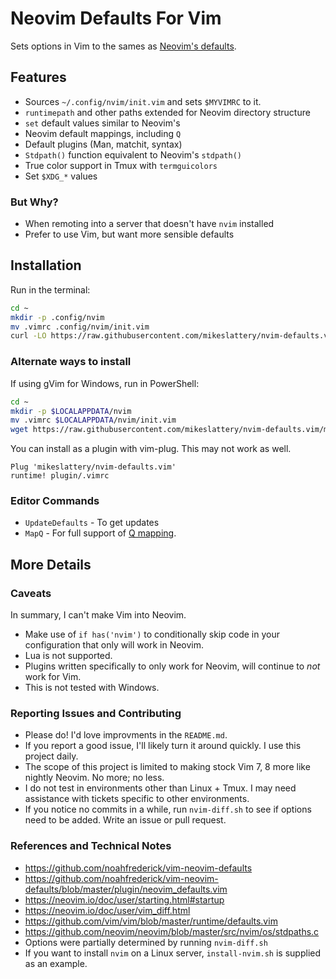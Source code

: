 # Neovim Defaults For Vim

Sets options in Vim to the sames as [Neovim's defaults](https://neovim.io/doc/user/vim_diff.html).

## Features

* Sources `~/.config/nvim/init.vim` and sets `$MYVIMRC` to it.
* `runtimepath` and other paths extended for Neovim directory structure
* `set` default values similar to Neovim's
* Neovim default mappings, including `Q`
* Default plugins (Man, matchit, syntax)
* `Stdpath()` function equivalent to Neovim's `stdpath()`
* True color support in Tmux with `termguicolors`
* Set `$XDG_*` values

### But Why?

* When remoting into a server that doesn't have `nvim` installed
* Prefer to use Vim, but want more sensible defaults

## Installation

Run in the terminal:

```sh
cd ~
mkdir -p .config/nvim
mv .vimrc .config/nvim/init.vim
curl -LO https://raw.githubusercontent.com/mikeslattery/nvim-defaults.vim/master/plugin/.vimrc
```

### Alternate ways to install

If using gVim for Windows, run in PowerShell:

```sh
cd ~
mkdir -p $LOCALAPPDATA/nvim
mv .vimrc $LOCALAPPDATA/nvim/init.vim
wget https://raw.githubusercontent.com/mikeslattery/nvim-defaults.vim/master/plugin/.vimrc
```

You can install as a plugin with vim-plug.  This may not work as well.

```
Plug 'mikeslattery/nvim-defaults.vim'
runtime! plugin/.vimrc
```

### Editor Commands

* `UpdateDefaults` - To get updates
* `MapQ` - For full support of [Q mapping](https://neovim.io/doc/user/repeat.html#Q).

## More Details

### Caveats

In summary, I can't make Vim into Neovim.

* Make use of `if has('nvim')` to conditionally skip code in your configuration that only will work in Neovim.
* Lua is not supported.
* Plugins written specifically to only work for Neovim, will continue to *not* work for Vim.
* This is not tested with Windows.

### Reporting Issues and Contributing

* Please do!   I'd love improvments in the `README.md`.
* If you report a good issue, I'll likely turn it around quickly.  I use this project daily.
* The scope of this project is limited to making stock Vim 7, 8 more like nightly Neovim.  No more; no less.
* I do not test in environments other than Linux + Tmux.  I may need assistance with tickets specific to other environments.
* If you notice no commits in a while, run `nvim-diff.sh` to see if options need to be added.  Write an issue or pull request.

### References and Technical Notes

* <https://github.com/noahfrederick/vim-neovim-defaults>
* <https://github.com/noahfrederick/vim-neovim-defaults/blob/master/plugin/neovim_defaults.vim>
* <https://neovim.io/doc/user/starting.html#startup>
* <https://neovim.io/doc/user/vim_diff.html>
* <https://github.com/vim/vim/blob/master/runtime/defaults.vim>
* <https://github.com/neovim/neovim/blob/master/src/nvim/os/stdpaths.c>
* Options were partially determined by running `nvim-diff.sh`
* If you want to install `nvim` on a Linux server, `install-nvim.sh` is supplied as an example.
